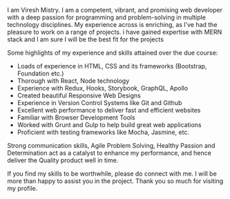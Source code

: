 I am Viresh Mistry. I am a competent, vibrant, and promising web developer with a deep passion for programming and problem-solving in multiple technology disciplines. My experience across is enriching, as I’ve had the pleasure to work on a range of projects. i have gained expertise with MERN stack and I am sure I will be the best fit for the projects

Some highlights of my experience and skills attained over the due course:
- Loads of experience in HTML, CSS and its frameworks (Bootstrap, Foundation etc.)
- Thorough with React, Node technology
- Experience with Redux, Hooks, Storybook, GraphQL, Apollo
- Created beautiful Responsive Web Designs
- Experience in Version Control Systems like Git and Github
- Excellent web performance to deliver fast and efficient websites
- Familiar with Browser Development Tools
- Worked with Grunt and Gulp to help build great web applications
- Proficient with testing frameworks like Mocha, Jasmine, etc.

Strong communication skills, Agile Problem Solving, Healthy Passion and Determination act as a catalyst to enhance my performance, and hence deliver the Quality product well in time.

If you find my skills to be worthwhile, please do connect with me. I will be more than happy to assist you in the project. Thank you so much for visiting my profile.

